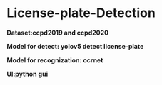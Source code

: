 # License-plate-Detection
**Dataset:ccpd2019 and ccpd2020**

**Model for detect: yolov5 detect license-plate**

**Model for recognization: ocrnet** 

**UI:python gui**

